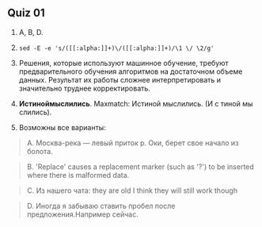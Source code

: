 ## Quiz 01

1. A, B, D.

2. ```sed -E -e 's/([[:alpha:]]+)\/([[:alpha:]]+)/\1 \/ \2/g'```

3. Решения, которые используют машинное обучение, требуют предварительного обучения алгоритмов на достаточном объеме данных. Результат их работы сложнее интерпретировать и значительно труднее корректировать.

4. **Истиноймыслились**. Maxmatch: Истиной мыслились. (И с тиной мы слились).

5. Возможны все варианты:

> A. Москва-река — левый приток р. Оки, берет свое начало из болота.

> B. 'Replace' causes a replacement marker (such as '?') to be inserted where there is malformed data.

> C. Из нашего чата: they are old I think they will still work though

> D. Иногда я забываю ставить пробел после предложения.Например сейчас.
